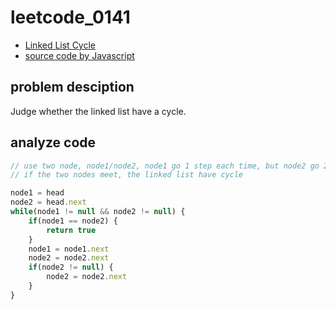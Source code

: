 # leetcode_0141

- [Linked List Cycle](https://leetcode.com/problems/linked-list-cycle/)
- [source code by Javascript](leetcode_0141.js)

## problem desciption

Judge whether the linked list have a cycle.

## analyze code

```js
// use two node, node1/node2, node1 go 1 step each time, but node2 go 2 step
// if the two nodes meet, the linked list have cycle

node1 = head
node2 = head.next
while(node1 != null && node2 != null) {
    if(node1 == node2) {
        return true
    }
    node1 = node1.next
    node2 = node2.next
    if(node2 != null) {
        node2 = node2.next
    }
}
```

